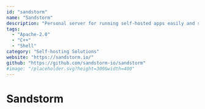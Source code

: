 ```yaml
---
id: "sandstorm"
name: "Sandstorm"
description: "Personal server for running self-hosted apps easily and securely."
tags:
  - "Apache-2.0"
  - "C++"
  - "Shell"
category: "Self-hosting Solutions"
website: "https://sandstorm.io/"
github: "https://github.com/sandstorm-io/sandstorm"
#image: "/placeholder.svg?height=300&width=400"
---
```


# Sandstorm
